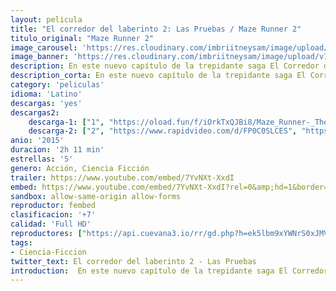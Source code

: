 ```yaml
---
layout: pelicula
title: "El corredor del laberinto 2: Las Pruebas / Maze Runner 2"
titulo_original: "Maze Runner 2"
image_carousel: 'https://res.cloudinary.com/imbriitneysam/image/upload/v1544232593/labe-poster-min.jpg'
image_banner: 'https://res.cloudinary.com/imbriitneysam/image/upload/v1544232594/laberinto2-banner-min.jpg'
description: En este nuevo capítulo de la trepidante saga El Corredor del Laberinto, Thomas (Dylan O Brien) y el resto de clarianos tendrán que enfrentarse a su mayor desafío hasta el momento, buscar pistas sobre la misteriosa y poderosa organización conocida como CRUEL. Este viaje les llevará a La Quemadura, un apocalíptico lugar repleto de inimaginables obstáculos.
description_corta: En este nuevo capítulo de la trepidante saga El Corredor del Laberinto, Thomas (Dylan O'Brien) y el resto de clarianos tendrán que enfrentarse a su mayor desafío hasta el momento, buscar pistas sobre la misteriosa y poderosa...
category: 'peliculas'
idioma: 'Latino'
descargas: 'yes'
descargas2:
    descarga-1: ["1", "https://oload.fun/f/iOrkTxQJBi8/Maze_Runner-_The_Scorch_Trials.MP4.mp4", "https://www.google.com/s2/favicons?domain=openload.co","OpenLoad","https://res.cloudinary.com/imbriitneysam/image/upload/v1541473684/mexico.png", "Latino", "Full HD"]
    descarga-2: ["2", "https://www.rapidvideo.com/d/FP0C0SLCES", "https://www.google.com/s2/favicons?domain=www.rapidvideo.com","RapidVideo","https://res.cloudinary.com/imbriitneysam/image/upload/v1541473684/mexico.png", "Latino", "Full HD"]
anio: '2015'
duracion: '2h 11 min'
estrellas: '5'
genero: Acción, Ciencia Ficción
trailer: https://www.youtube.com/embed/7YvNXt-XxdI
embed: https://www.youtube.com/embed/7YvNXt-XxdI?rel=0&amp;hd=1&border=0&wmode=opaque&enablejsapi=1&modestbranding=1&controls=1&showinfo=1
sandbox: allow-same-origin allow-forms
reproductor: fembed
clasificacion: '+7'
calidad: 'Full HD'
reproductores: ["https://api.cuevana3.io/rr/gd.php?h=ek5lbm9xYWNrS0xJMVp5b21KREk0dFBLbjVkaHhkRGdrOG1jbnBpUnhhS1Z2SWFpYktpUnlkM1ptS0NGejhYcXVNdWxhMmF5bHMyWDFJU3BmcS9JdUxpU3FadVkyUT09"]
tags:
- Ciencia-Ficcion
twitter_text: El corredor del laberinto 2 - Las Pruebas
introduction:  En este nuevo capítulo de la trepidante saga El Corredor del Laberinto, Thomas (Dylan O Brien) y el resto de clarianos tendrán que enfrentarse a su mayor desafío hasta el momento, buscar pistas sobre la misteriosa y poderosa...
---
```












